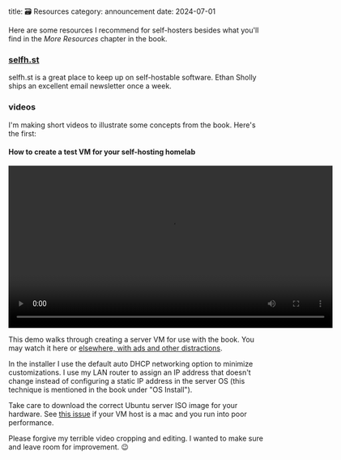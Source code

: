 title: 🗃️ Resources
category: announcement
date: 2024-07-01

Here are some resources I recommend for self-hosters besides what you'll find in the _More Resources_ chapter in the book.

### [selfh.st](https://selfh.st)

selfh.st is a great place to keep up on self-hostable software.
Ethan Sholly ships an excellent email newsletter once a week.

### videos

I'm making short videos to illustrate some concepts from the book.
Here's the first:

#### How to create a test VM for your self-hosting homelab

<video controls width="640">
  <source src="/video/2024-07-31-make-VM.mp4" />
  <p>Sorry, I am unable to stream this video to you. Please <a href="/video/2024-07-31-make-VM.mp4" download="/video/2024-07-31-make-VM.mp4">download it</a> or try playing it from a different browser or device.</p>
</video>

This demo walks through creating a server VM for use with the book.
You may watch it here or [elsewhere, with ads and other distractions](https://www.youtube.com/watch?v=Qi0uq_VCxiA).

In the installer I use the default auto DHCP networking option to minimize customizations.
I use my LAN router to assign an IP address that doesn't change instead of configuring a static IP address in the server OS (this technique is mentioned in the book under "OS Install").

Take care to download the correct Ubuntu server ISO image for your hardware.
See [this issue](https://github.com/meonkeys/shb/issues/5) if your VM host is a mac and you run into poor performance.

Please forgive my terrible video cropping and editing. I wanted to make sure and leave room for improvement. 😉
